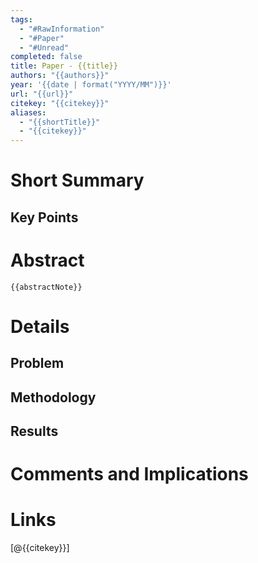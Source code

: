 ```yaml
---
tags:
  - "#RawInformation"
  - "#Paper"
  - "#Unread"
completed: false
title: Paper - {{title}}
authors: "{{authors}}"
year: '{{date | format("YYYY/MM")}}'
url: "{{url}}"
citekey: "{{citekey}}"
aliases:
  - "{{shortTitle}}"
  - "{{citekey}}"
---
```


# Short Summary

## Key Points

# Abstract
```
{{abstractNote}}
```
# Details
## Problem

## Methodology

## Results

# Comments and Implications

# Links
[@{{citekey}}]
